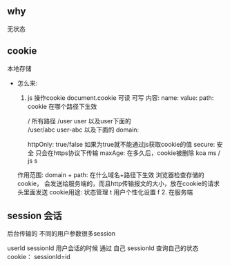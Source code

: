 ## why
无状态
## cookie
本地存储
- 怎么来:
  1. js 操作cookie
    document.cookie 可读 可写
    内容:
      name:
      value:
      path: cookie 在哪个路径下生效

      /                 所有路径
      /user             user 以及user下面的        
      /user/abc         user-abc 以及下面的
      domain:

      httpOnly: true/false  如果为true就不能通过js获取cookie的值
      secure: 安全 只会在https协议下传输
      maxAge:  在多久后，cookie被删除  koa ms / js s 


    作用范围:
      domain + path: 在什么域名+路径下生效 浏览器检查存储的cookie， 会发送给服务端的，而且http传输报文的大小，放在cookie的请求头里面发送
    cookie用途: 
      状态管理 t
      用户个性化设置 f
  2. 在服务端
## session 会话
后台传输的 不同的用户参数很多session

userId
sessionId 用户会话的时候 通过 自己 sessionId 查询自己的状态
cookie： sessionId=id

